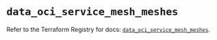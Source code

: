 # `data_oci_service_mesh_meshes`

Refer to the Terraform Registry for docs: [`data_oci_service_mesh_meshes`](https://registry.terraform.io/providers/oracle/oci/6.18.0/docs/data-sources/service_mesh_meshes).
